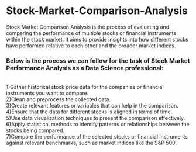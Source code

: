 # Stock-Market-Comparison-Analysis
Stock Market Comparison Analysis is the process of evaluating and comparing the performance of multiple stocks or financial instruments within the stock market. It aims to provide insights into how different stocks have performed relative to each other and the broader market indices.
<h3>
  Below is the process we can follow for the task of Stock Market Performance Analysis as a Data Science professional:
</h3><br>
<i></i>1)Gather historical stock price data for the companies or financial instruments you want to compare.<br>
2)Clean and preprocess the collected data.<br>
3)Create relevant features or variables that can help in the comparison.<br>
4)Ensure that the data for different stocks is aligned in terms of time.<br>
5)Use data visualization techniques to present the comparison effectively.<br>
6)Apply statistical methods to identify patterns or relationships between the stocks being compared.<br>
7)Compare the performance of the selected stocks or financial instruments against relevant benchmarks, such as market indices like the S&P 500.</i>
